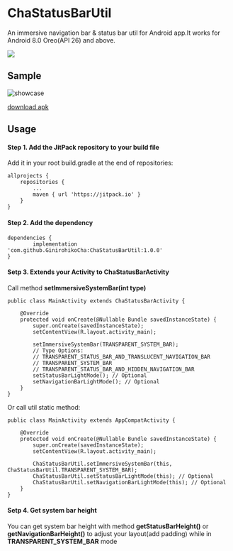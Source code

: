 # ChaStatusBarUtil
An immersive navigation bar &amp; status bar util for Android app.It works for Android 8.0 Oreo(API 26) and above.

[![](https://jitpack.io/v/GinirohikoCha/ChaStatusBarUtil.svg)](https://jitpack.io/#GinirohikoCha/ChaStatusBarUtil)

## Sample
![showcase](https://github.com/GinirohikoCha/ChaStatusBarUtil/blob/master/image/1611902724439.gif)

[download apk](https://github.com/GinirohikoCha/ChaStatusBarUtil/releases/download/1.0.0/demo.apk)
## Usage
#### Step 1. Add the JitPack repository to your build file

Add it in your root build.gradle at the end of repositories:

	allprojects {
		repositories {
			...
			maven { url 'https://jitpack.io' }
		}
	}
#### Step 2. Add the dependency

	dependencies {
	        implementation 'com.github.GinirohikoCha:ChaStatusBarUtil:1.0.0'
	}
#### Setp 3. Extends your Activity to ChaStatusBarActivity

Call method **setImmersiveSystemBar(int type)**

	public class MainActivity extends ChaStatusBarActivity {
	
		@Override
		protected void onCreate(@Nullable Bundle savedInstanceState) {
			super.onCreate(savedInstanceState);
			setContentView(R.layout.activity_main);
			
			setImmersiveSystemBar(TRANSPARENT_SYSTEM_BAR);
			// Type Options:
			// TRANSPARENT_STATUS_BAR_AND_TRANSLUCENT_NAVIGATION_BAR
			// TRANSPARENT_SYSTEM_BAR
			// TRANSPARENT_STATUS_BAR_AND_HIDDEN_NAVIGATION_BAR
			setStatusBarLightMode(); // Optional
			setNavigationBarLightMode(); // Optional
		}
	}

Or call util static method:

    public class MainActivity extends AppCompatActivity {

        @Override
        protected void onCreate(@Nullable Bundle savedInstanceState) {
            super.onCreate(savedInstanceState);
            setContentView(R.layout.activity_main);

            ChaStatusBarUtil.setImmersiveSystemBar(this, ChaStatusBarUtil.TRANSPARENT_SYSTEM_BAR);
            ChaStatusBarUtil.setStatusBarLightMode(this); // Optional
            ChaStatusBarUtil.setNavigationBarLightMode(this); // Optional
        }
    }
#### Setp 4. Get system bar height
You can get system bar height with method **getStatusBarHeight()** or **getNavigationBarHeight()** to adjust your layout(add padding) while in **TRANSPARENT_SYSTEM_BAR** mode

